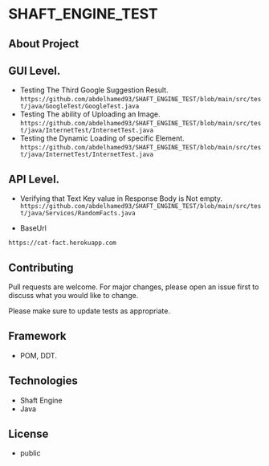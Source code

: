 # SHAFT_ENGINE_TEST
## About Project

## GUI Level.
- Testing The Third Google Suggestion Result.
  ```https://github.com/abdelhamed93/SHAFT_ENGINE_TEST/blob/main/src/test/java/GoogleTest/GoogleTest.java```
- Testing The ability of Uploading an Image.
 ```https://github.com/abdelhamed93/SHAFT_ENGINE_TEST/blob/main/src/test/java/InternetTest/InternetTest.java```
- Testing the Dynamic Loading of specific Element.
 ```https://github.com/abdelhamed93/SHAFT_ENGINE_TEST/blob/main/src/test/java/InternetTest/InternetTest.java```

## API Level.
- Verifying that Text Key value in Response Body is Not empty.
 ```https://github.com/abdelhamed93/SHAFT_ENGINE_TEST/blob/main/src/test/java/Services/RandomFacts.java```

- BaseUrl
```
https://cat-fact.herokuapp.com
```



## Contributing
Pull requests are welcome. For major changes, please open an issue first to discuss what you would like to change.

Please make sure to update tests as appropriate.

## Framework
- POM, DDT.
## Technologies
- Shaft Engine 
- Java

## License
- public 


